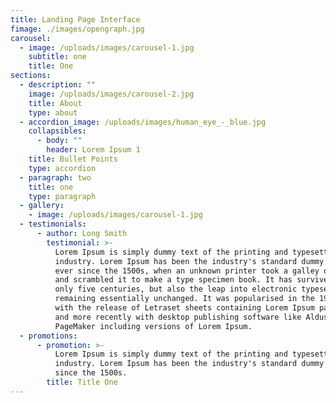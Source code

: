 ```yaml
---
title: Landing Page Interface
fimage: ./images/opengraph.jpg
carousel:
  - image: /uploads/images/carousel-1.jpg
    subtitle: one
    title: One
sections:
  - description: ""
    image: /uploads/images/carousel-2.jpg
    title: About
    type: about
  - accordion_image: /uploads/images/human_eye_-_blue.jpg
    collapsibles:
      - body: ""
        header: Lorem Ipsum 1
    title: Bullet Points
    type: accordion
  - paragraph: two
    title: one
    type: paragraph
  - gallery:
    - image: /uploads/images/carousel-1.jpg
  - testimonials:
      - author: Long Smith
        testimonial: >-
          Lorem Ipsum is simply dummy text of the printing and typesetting
          industry. Lorem Ipsum has been the industry's standard dummy text
          ever since the 1500s, when an unknown printer took a galley of type
          and scrambled it to make a type specimen book. It has survived not
          only five centuries, but also the leap into electronic typesetting,
          remaining essentially unchanged. It was popularised in the 1960s
          with the release of Letraset sheets containing Lorem Ipsum passages,
          and more recently with desktop publishing software like Aldus
          PageMaker including versions of Lorem Ipsum.
  - promotions:
      - promotion: >-
          Lorem Ipsum is simply dummy text of the printing and typesetting
          industry. Lorem Ipsum has been the industry's standard dummy text ever
          since the 1500s.
        title: Title One
---
```


<!--This serves as dummy data for gatsby incase any of these fields don't exist in the real page, so it won't throw an error-->
